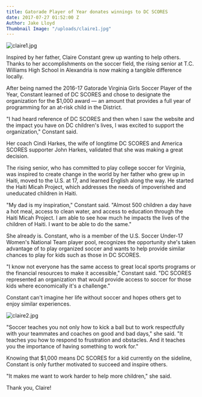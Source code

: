 ```yaml
---
title: Gatorade Player of Year donates winnings to DC SCORES
date: 2017-07-27 01:52:00 Z
Author: Jake Lloyd
Thumbnail Image: "/uploads/claire1.jpg"
---
```


![claire1.jpg](/uploads/claire1.jpg)

Inspired by her father, Claire Constant grew up wanting to help others. Thanks to her accomplishments on the soccer field, the rising senior at T.C. Williams High School in Alexandria is now making a tangible difference locally.

After being named the 2016-17 Gatorade Virginia Girls Soccer Player of the Year, Constant learned of DC SCORES and chose to designate the organization for the $1,000 award — an amount that provides a full year of programming for an at-risk child in the District.

"I had heard reference of DC SCORES and then when I saw the website and the impact you have on DC children's lives, I was excited to support the organization," Constant said.


Her coach Cindi Harkes, the wife of longtime DC SCORES and America SCORES supporter John Harkes, validated that she was making a great decision.

The rising senior, who has committed to play college soccer for Virginia, was inspired to create change in the world by her father who grew up in Haiti, moved to the U.S. at 17, and learned English along the way. He started the Haiti Micah Project, which addresses the needs of impoverished and uneducated children in Haiti.

"My dad is my inspiration," Constant said. "Almost 500 children a day have a hot meal, access to clean water, and access to education through the Haiti Micah Project. I am able to see how much he impacts the lives of the children of Haiti. I want to be able to do the same."

She already is. Constant, who is a member of the U.S. Soccer Under-17 Women's National Team player pool, recognizes the opportunity she's taken advantage of to play organized soccer and wants to help provide similar chances to play for kids such as those in DC SCORES.

"I know not everyone has the same access to great local sports programs or the financial resources to make it accessible," Constant said. "DC SCORES represented an organization that would provide access to soccer for those kids where economically it's a challenge."

Constant can't imagine her life without soccer and hopes others get to enjoy similar experiences.

![claire2.jpg](/uploads/claire2.jpg)

"Soccer teaches you not only how to kick a ball but to work respectfully with your teammates and coaches on good and bad days," she said. "It teaches you how to respond to frustration and obstacles. And it teaches you the importance of having something to work for."

Knowing that $1,000 means DC SCORES for a kid currently on the sideline, Constant is only further motivated to succeed and inspire others.

"It makes me want to work harder to help more children," she said.

Thank you, Claire!